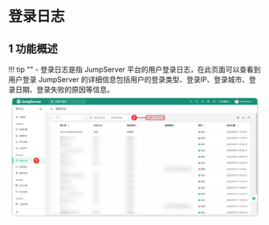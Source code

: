 # 登录日志
## 1 功能概述
!!! tip "" 
    - 登录日志是指 JumpServer 平台的用户登录日志，在此页面可以查看到用户登录 JumpServer 的详细信息包括用户的登录类型、登录IP、登录城市、登录日期、登录失败的原因等信息。
![login_logs_01](../../../../../img/v4_login_logs_01.png)

